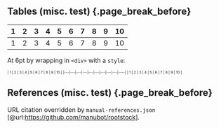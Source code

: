 

## Tables (misc. test) {.page_break_before}

| 1 | 2 | 3 | 4 | 5 | 6 | 7 | 8 | 9 | 10 |
|---|---|---|---|---|---|---|---|---|----|
| 1 | 2 | 3 | 4 | 5 | 6 | 7 | 8 | 9 | 10 |


At 6pt by wrapping in `<div>` with a `style`:

<div style="font-size:6pt">
| 1 | 2 | 3 | 4 | 5 | 6 | 7 | 8 | 9 | 10 |
|---|---|---|---|---|---|---|---|---|----|
| 1 | 2 | 3 | 4 | 5 | 6 | 7 | 8 | 9 | 10 |
</div>

## References (misc. test) {.page_break_before}

URL citation overridden by `manual-references.json` [@url:https://github.com/manubot/rootstock].

